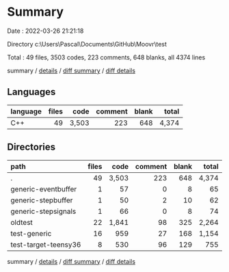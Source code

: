 # Summary

Date : 2022-03-26 21:21:18

Directory c:\Users\Pascal\Documents\GitHub\Moovr\test

Total : 49 files,  3503 codes, 223 comments, 648 blanks, all 4374 lines

summary / [details](details.md) / [diff summary](diff.md) / [diff details](diff-details.md)

## Languages
| language | files | code | comment | blank | total |
| :--- | ---: | ---: | ---: | ---: | ---: |
| C++ | 49 | 3,503 | 223 | 648 | 4,374 |

## Directories
| path | files | code | comment | blank | total |
| :--- | ---: | ---: | ---: | ---: | ---: |
| . | 49 | 3,503 | 223 | 648 | 4,374 |
| generic-eventbuffer | 1 | 57 | 0 | 8 | 65 |
| generic-stepbuffer | 1 | 50 | 2 | 10 | 62 |
| generic-stepsignals | 1 | 66 | 0 | 8 | 74 |
| oldtest | 22 | 1,841 | 98 | 325 | 2,264 |
| test-generic | 16 | 959 | 27 | 168 | 1,154 |
| test-target-teensy36 | 8 | 530 | 96 | 129 | 755 |

summary / [details](details.md) / [diff summary](diff.md) / [diff details](diff-details.md)
